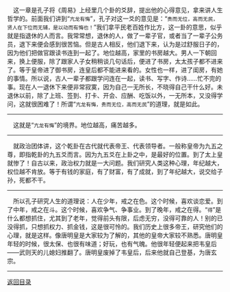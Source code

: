 &emsp;这一章是孔子将《周易》上经里几个卦的爻辞，提出他的心得意见，拿来讲人生哲学的。前面我们讲到“``亢龙有悔``”，孔子对这一爻的意见是：“``贵而无位，高而无民，贤人在下位而无辅，是以动而有悔也！``”我们拿平民老百姓作比方，这一卦的意思，似乎就是指退休的人而言。我常常想，退休的人，做了一辈子官，或者当了一辈子公务员，退下来便会感到很苦恼。但是古人相反，他们退下来，认为是过舒服日子的，因为他们把做官跟读书连到一起了。地位越高，家里的书房越大。男人一下朝回来，换上便服，除了跟家人子女稍稍谈几句话后，便进了书房，太太孩子都不进来了。等于皇帝进了御书房，连皇后都不能进来看的。女性也一样，进了闺房，有她的事情。所以说，古人一辈子都跟学问连在一起，读书、写字、作诗……忙不完的事。现在人一退休下来便非常寂寞，因为自己一无所长，不晓得自己干什么好。未退休以前，除了上班、签到、打卡、开会、应酬、吃饭以外，一无所本，又没得学问，这就很困难了！所谓“``亢龙有悔，贵而无位，高而无民``”的道理，就是如此。
___
&emsp;这就是“``亢龙有悔``”的境界。地位越高，痛苦越多。
___
&emsp;就政治团体讲，这个乾卦在古代就代表帝王、代表领导者。一般称皇帝为九五之尊，即指乾卦的九五爻而言。因为九五爻在上卦之中，是最好的位置。到了太上皇就惨了！自古以来，政治权力就是一大问题。我们研究人类这种心理，年纪越大，权位越不肯放。等于有钱的家庭，有了财富，有了成就，到了年纪越大，说交给子孙，死都不干。
___
&emsp;所以孔子研究人生的道理说：人在少年，戒之在色。这个时候，喜欢谈恋爱。到了中年，戒之在斗。这个时候，喜欢争气、争事业。到了晚年，戒之在得。“``得``”是什么都想抓住，尤其到了老年，觉得前头有限，后虑无穷，没得可靠的人！别的已没得抓，只想抓权力、抓金钱，这是很可怜的。我们历史上很多帝王，研究他们的心理，就是这样。像唐明皇是大家较为了解的，其他的皇帝大家较不熟悉。唐明皇年轻的时候，很太保、也很有味道；好玩，也有气魄。他很年轻便起来把韦皇后——武则天的儿媳妇推翻了。唐明皇废掉了韦皇后，后来他就自己登基，为唐玄宗。
___
[返回目录](../../master/README.md#目录)